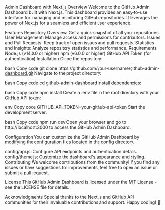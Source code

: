 Admin Dashboard with Next.js
Overview
Welcome to the GitHub Admin Dashboard built with Next.js. This dashboard provides an easy-to-use interface for managing and monitoring GitHub repositories. It leverages the power of Next.js for a seamless and efficient user experience.

Features
Repository Overview: Get a quick snapshot of all your repositories.
User Management: Manage access and permissions for contributors.
Issues and Pull Requests: Keep track of open issues and pull requests.
Statistics and Insights: Analyze repository statistics and performance.
Requirements
Node.js (v14.0.0 or higher)
npm (v6.0.0 or higher)
GitHub API Token (for authentication)
Installation
Clone the repository:

bash
Copy code
git clone https://github.com/your-username/github-admin-dashboard.git
Navigate to the project directory:

bash
Copy code
cd github-admin-dashboard
Install dependencies:

bash
Copy code
npm install
Create a .env file in the root directory with your GitHub API token:

env
Copy code
GITHUB_API_TOKEN=your-github-api-token
Start the development server:

bash
Copy code
npm run dev
Open your browser and go to http://localhost:3000 to access the GitHub Admin Dashboard.

Configuration
You can customize the GitHub Admin Dashboard by modifying the configuration files located in the config directory.

config/api.js: Configure API endpoints and authentication details.
config/theme.js: Customize the dashboard's appearance and styling.
Contributing
We welcome contributions from the community! If you find any issues or have suggestions for improvements, feel free to open an issue or submit a pull request.

License
This GitHub Admin Dashboard is licensed under the MIT License - see the LICENSE file for details.

Acknowledgments
Special thanks to the Next.js and GitHub API communities for their invaluable contributions and support.
Happy coding! 🚀
